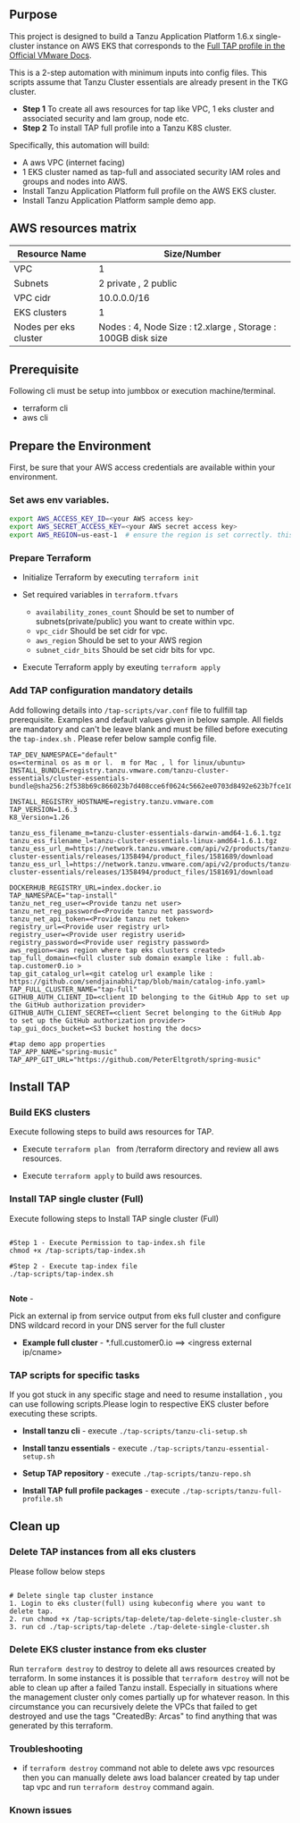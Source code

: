 ## Purpose

This project is designed to build a Tanzu Application Platform 1.6.x single-cluster instance on AWS EKS that corresponds to the [Full TAP profile in the Official VMware Docs](https://docs.vmware.com/en/VMware-Tanzu-Application-Platform/1.6/tap/install-intro.html). 

This is a 2-step automation with minimum inputs into config files. This scripts assume that Tanzu Cluster essentials are already present in the TKG cluster.

* **Step 1** To create all aws resources for tap like VPC, 1 eks cluster and associated security and Iam group, node etc.
* **Step 2** To install TAP full profile into a Tanzu K8S cluster.

Specifically, this automation will build:
- A aws VPC (internet facing)
- 1 EKS cluster named as tap-full and associated security IAM roles and groups and nodes into AWS.
- Install Tanzu Application Platform full profile on the AWS EKS cluster. 
- Install Tanzu Application Platform sample demo app. 

## AWS resources matrix 

 **Resource Name** | **Size/Number**  
 -----|-----
 VPC | 1
 Subnets | 2 private , 2 public
 VPC cidr | 10.0.0.0/16
 EKS clusters | 1
 Nodes per eks cluster | Nodes : 4, Node Size : t2.xlarge , Storage : 100GB disk size
## Prerequisite 

Following cli must be setup into jumbbox or execution machine/terminal. 
   * terraform cli 
   * aws cli 

## Prepare the Environment

First, be sure that your AWS access credentials are available within your environment.

### Set aws env variables.
 
```bash
export AWS_ACCESS_KEY_ID=<your AWS access key>
export AWS_SECRET_ACCESS_KEY=<your AWS secret access key>
export AWS_REGION=us-east-1  # ensure the region is set correctly. this must agree with what you set in the tf files below.
```

### Prepare Terraform

* Initialize Terraform by executing `terraform init`
* Set required variables in `terraform.tfvars`
  * `availability_zones_count` Should be set to number of subnets(private/public) you want to create within vpc.
  * `vpc_cidr` Should be set cidr for vpc. 
  * `aws_region` Should be set to your AWS region
  * `subnet_cidr_bits` Should be set cidr bits for vpc.

* Execute Terraform apply by exeuting `terraform apply`

### Add TAP configuration mandatory details 

Add following details into `/tap-scripts/var.conf` file to fullfill tap prerequisite. Examples and default values given in below sample. All fields are mandatory and can't be leave blank and must be filled before executing the `tap-index.sh` . Please refer below sample config file. 
```
TAP_DEV_NAMESPACE="default"
os=<terminal os as m or l.  m for Mac , l for linux/ubuntu>
INSTALL_BUNDLE=registry.tanzu.vmware.com/tanzu-cluster-essentials/cluster-essentials-bundle@sha256:2f538b69c866023b7d408cce6f0624c5662ee0703d8492e623b7fce10b6f840b
               
INSTALL_REGISTRY_HOSTNAME=registry.tanzu.vmware.com
TAP_VERSION=1.6.3
K8_Version=1.26

tanzu_ess_filename_m=tanzu-cluster-essentials-darwin-amd64-1.6.1.tgz
tanzu_ess_filename_l=tanzu-cluster-essentials-linux-amd64-1.6.1.tgz
tanzu_ess_url_m=https://network.tanzu.vmware.com/api/v2/products/tanzu-cluster-essentials/releases/1358494/product_files/1581689/download
tanzu_ess_url_l=https://network.tanzu.vmware.com/api/v2/products/tanzu-cluster-essentials/releases/1358494/product_files/1581691/download

DOCKERHUB_REGISTRY_URL=index.docker.io
TAP_NAMESPACE="tap-install"
tanzu_net_reg_user=<Provide tanzu net user>
tanzu_net_reg_password=<Provide tanzu net password>
tanzu_net_api_token=<Provide tanzu net token>
registry_url=<Provide user registry url>
registry_user=<Provide user registry userid>
registry_password=<Provide user registry password>
aws_region=<aws region where tap eks clusters created>
tap_full_domain=<full cluster sub domain example like : full.ab-tap.customer0.io >
tap_git_catalog_url=<git catelog url example like : https://github.com/sendjainabhi/tap/blob/main/catalog-info.yaml>
TAP_FULL_CLUSTER_NAME="tap-full"
GITHUB_AUTH_CLIENT_ID=<client ID belonging to the GitHub App to set up the GitHub authorization provider>
GITHUB_AUTH_CLIENT_SECRET=<client Secret belonging to the GitHub App to set up the GitHub authorization provider>
tap_gui_docs_bucket=<S3 bucket hosting the docs>

#tap demo app properties
TAP_APP_NAME="spring-music"
TAP_APP_GIT_URL="https://github.com/PeterEltgroth/spring-music"

```

## Install TAP
### Build EKS clusters 
Execute following steps to build aws resources for TAP. 

*  Execute `terraform plan ` from /terraform directory and review all aws resources.

* Execute `terraform apply` to build aws resources.

### Install TAP single cluster (Full)

Execute following steps to Install TAP single cluster (Full)
```

#Step 1 - Execute Permission to tap-index.sh file
chmod +x /tap-scripts/tap-index.sh

#Step 2 - Execute tap-index file 
./tap-scripts/tap-index.sh


```
**Note** - 

 Pick an external ip from service output from eks full cluster and configure DNS wildcard record in your DNS server for the full cluster
 * **Example full cluster** - *.full.customer0.io ==> <ingress external ip/cname>

### TAP scripts for specific tasks

If you got stuck in any specific stage and need to resume installation , you can use following scripts.Please login to respective EKS cluster before executing these scripts.

* **Install tanzu cli** - execute `./tap-scripts/tanzu-cli-setup.sh`

* **Install tanzu essentials** - execute `./tap-scripts/tanzu-essential-setup.sh`  

* **Setup TAP repository** - execute `./tap-scripts/tanzu-repo.sh`  

* **Install TAP full profile packages** - execute `./tap-scripts/tanzu-full-profile.sh`  

## Clean up

### Delete TAP instances from all eks clusters 

Please follow below steps 
```

# Delete single tap cluster instance 
1. Login to eks cluster(full) using kubeconfig where you want to delete tap.
2. run chmod +x /tap-scripts/tap-delete/tap-delete-single-cluster.sh
3. run cd ./tap-scripts/tap-delete ./tap-delete-single-cluster.sh

```
### Delete EKS cluster instance from eks cluster 
Run `terraform destroy` to destroy to delete all aws resources created by terraform. In some instances it is possible that `terraform destroy` will not be able to clean up after a failed Tanzu install. Especially in situations where the management cluster only comes partially up for whatever reason. In this circumstance you can recursively delete the VPCs that failed to get destroyed and use the tags "CreatedBy: Arcas" to find anything that was generated by this terraform.

### Troubleshooting 
 * if `terraform destroy` command not able to delete aws vpc resources then you can manually delete aws load balancer created by tap under tap vpc and run `terraform destroy` command again. 

### Known issues 
 